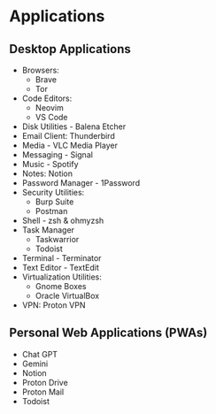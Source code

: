 # Applications

## Desktop Applications

- Browsers:
    - Brave
    - Tor
- Code Editors:
    - Neovim
    - VS Code
- Disk Utilities - Balena Etcher
- Email Client: Thunderbird
- Media - VLC Media Player
- Messaging - Signal
- Music - Spotify
- Notes: Notion
- Password Manager - 1Password
- Security Utilities:
    - Burp Suite
    - Postman
- Shell - zsh & ohmyzsh
- Task Manager
    - Taskwarrior
    - Todoist
- Terminal - Terminator
- Text Editor - TextEdit
- Virtualization Utilities:
    - Gnome Boxes
    - Oracle VirtualBox
- VPN: Proton VPN

## Personal Web Applications (PWAs)

- Chat GPT
- Gemini
- Notion
- Proton Drive
- Proton Mail
- Todoist
